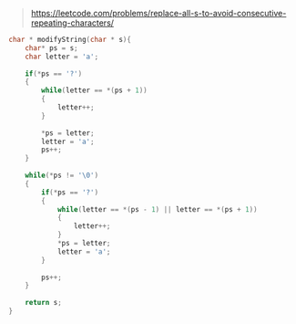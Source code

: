 > https://leetcode.com/problems/replace-all-s-to-avoid-consecutive-repeating-characters/

``` c
char * modifyString(char * s){
    char* ps = s;
    char letter = 'a';
    
    if(*ps == '?')
    {
        while(letter == *(ps + 1))
        {
            letter++;
        }
        
        *ps = letter;
        letter = 'a';
        ps++;
    }
    
    while(*ps != '\0')
    {
        if(*ps == '?')
        {
            while(letter == *(ps - 1) || letter == *(ps + 1))
            {
                letter++;
            }
            *ps = letter;
            letter = 'a';
        }
        
        ps++;
    }
    
    return s;
}
```